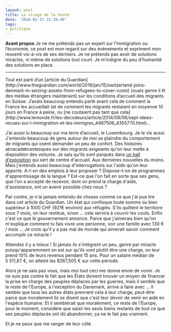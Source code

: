 ```yaml
---
layout: post
title: Le visage de la honte
date: '2016-01-17 21:38:40'
tags:
- politique
---
```


**Avant propos**
Je ne me prétends pas un expert sur l’immigration ou l’économie, ce post est mon regard sur des évènements et expriment mon ressenti vis-à-vis de ses derniers. Je ne prétends pas avoir de solutions miracles, ni même de solutions tout court. Je m’indigne du peu d’humanité des solutions en place.
<hr/>
Tout est parti d’un [article du Guardian](http://www.theguardian.com/world/2016/jan/15/switzerland-joins-denmark-in-seizing-assets-from-refugees-to-cover-costs) (ouais genre il lit des médias étrangers maintenant) sur les conditions d’accueil des migrants en Suisse. J’avais beaucoup entendu parlé avant cela de comment la France les accueillait (et de comment les migrants restaient en moyenne 10 jours en France à peine, ou [ne coutaient pas tant que cela](http://www.lemonde.fr/les-decodeurs/article/2014/08/06/sept-idees-recues-sur-l-immigration-et-les-immigres_4467506_4355770.html)...

J’ai aussi lu beaucoup sur ma terre d’accueil, le Luxembourg. Je le vis aussi. J'entends beaucoup de gens autour de moi se plaindre du comportement de migrants qui osent demander un peu de confort. Des histoires abracadabrantesques sur des migrants exigeants qu'on leur mette à disposition des voitures. Je sais qu'ils sont parqués dans [un hall d'exposition](http://www.luxexpo.lu/) qui sert de centre d'accueil. Aux dernières nouvelles du moins. Mais j'entends aussi beaucoup d'interrogations sur l'aide qu'on leur apporte. A-t-on des emplois à leur proposer ? Dispose-t-on de programmes d'apprentissage de la langue ? Est-ce que l'on fait en sorte que ses gens, que l'on a accepté de recevoir, dont on prend la charge d'aide, d'assistance, ont un avenir possible chez nous ?

Par contre, je n'ai jamais entendu de choses comme ce que j'ai pus lire dans cet article du Guardian. Un état qui confisque toute somme ou bien supérieur à 1000 CHF (921€ environ) aux réfugiés. S'ils quittent le territoire sous 7 mois, on leur restitue, sinon ... cela servira à couvrir les couts. Enfin c'est ce que le gouvernement annonce. Parce que j'aimerais bien qu'on m'explique comment tu fais vivre une personne, voir une famille avec 130 € / mois ... Je crois qu'il y a pas mal de monde qui aimerait savoir comment accomplir ce miracle !

Attendez il y a mieux ! Si jamais ils s'intègrent un peu, genre par miracle puisqu'apparemment on est sur qu'ils vont plutôt être une charge, on leur prend 10% de leurs revenus pendant 15 ans. Pour un salaire médian de 5 511,67 €, on atteint les 8267,505 € sur cette période.

Alors je ne sais pas vous, mais moi tout ceci me donne envie de vomir. Je ne suis pas contre le fait que les États doivent trouver un moyen de financer la prise en charge des peuples déplacés par les guerres, mais il semble que le reste de l'Europe, à l'exception du Danemark, arrive à faire avec ... Il semble que tous les autres états prennent cela à leur charge, peut-être parce que moralement ils se disent que c'est leur devoir de venir en aide en l'espèce humaine. Et il semblerait que moralement, ce reste de l'Europe, pour le moment, considère que saisir les seuls biens restants de tout ce que ses peuples déplacés ont dû abandonner, ça ne le fait pas vraiment.

Et je ne peux que me ranger de leur côté.